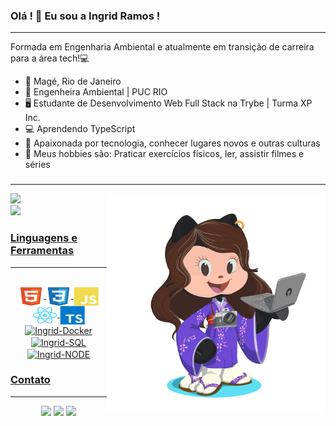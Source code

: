 
### Olá ! 👋 Eu sou a Ingrid Ramos !
---


Formada em Engenharia Ambiental e atualmente em transição de carreira para a área tech!💻

- 🏡 Magé, Rio de Janeiro
- 🌱 Engenheira Ambiental | PUC RIO
- 🖥️ Estudante de Desenvolvimento Web Full Stack na Trybe | Turma XP Inc.
- 💻 Aprendendo TypeScript
- 🚀 Apaixonada por tecnologia, conhecer lugares novos e outras culturas
- 🤔 Meus hobbies são: Praticar exercícios físicos, ler, assistir filmes e séries

###
---

<div>
<div>
  <img align="right" width="350px" alt="Ingrid-Octocat" src="octocat-ingridrcs.png">
  </div>
  <div>
  <a href="https://github.com/ingridrcs">
  <img stheight="150em" src="https://github-readme-stats.vercel.app/api?username=ingridrcs&show_icons=true&theme=dracula&include_all_commits=true&count_private=true"/><br>
  <img height="150em" src="https://github-readme-stats.vercel.app/api/top-langs/?username=ingridrcs&layout=compact&langs_count=7&theme=dracula"/>
  </div>
</div>

  
### Linguagens e Ferramentas
  ---
  

<div align="center"><br>
  <img align="center" alt="Ingrid-HTML" height="30" width="40" src="https://raw.githubusercontent.com/devicons/devicon/master/icons/html5/html5-original.svg">
  <img align="center" alt="Ingrid-CSS" height="30" width="40" src="https://raw.githubusercontent.com/devicons/devicon/master/icons/css3/css3-original.svg">
  <img align="center" alt="Ingrid-Js" height="30" width="40" src="https://raw.githubusercontent.com/devicons/devicon/master/icons/javascript/javascript-plain.svg">
  <img align="center" alt="Ingrid-React" height="30" width="40" src="https://raw.githubusercontent.com/devicons/devicon/master/icons/react/react-original.svg">
  <img align="center" alt="Ingrid-Ts" height="30" width="40" src="https://raw.githubusercontent.com/devicons/devicon/master/icons/typescript/typescript-plain.svg">
  <img align="center" alt="Ingrid-Docker" height="30" width="40" src="https://cdn.jsdelivr.net/gh/devicons/devicon/icons/docker/docker-original.svg">       
  <img align="center" alt="Ingrid-SQL" height="30" width="40"src="https://cdn.jsdelivr.net/gh/devicons/devicon/icons/mysql/mysql-original.svg" />
  <img align="center" alt="Ingrid-NODE" height="30" width="40"src="https://cdn.jsdelivr.net/gh/devicons/devicon/icons/nodejs/nodejs-original-wordmark.svg" />
                
 </div>

### Contato
  ---

<div align="center"> 
  <a href="https://instagram.com/ingridrcs" target="_blank"><img src="https://img.shields.io/badge/-Instagram-%23E4405F?style=for-the-badge&logo=instagram&logoColor=white" target="_blank"></a>
  <a href = "mailto:ingridrcs@gmail.com"><img src="https://img.shields.io/badge/-Gmail-%23333?style=for-the-badge&logo=gmail&logoColor=white" target="_blank"></a>
  <a href="https://www.linkedin.com/in/ingridrcs" target="_blank"><img src="https://img.shields.io/badge/-LinkedIn-%230077B5?style=for-the-badge&logo=linkedin&logoColor=white" target="_blank"></a> 
</div>
